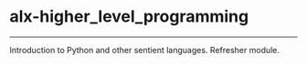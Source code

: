 # alx-higher_level_programming

***
Introduction to Python and other sentient languages. Refresher module.
